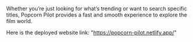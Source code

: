 Whether you’re just looking for what’s trending or want to search specific titles, Popcorn Pilot provides a fast and smooth experience to explore the film world.

Here is the deployed website link: "https://popcorn-pilot.netlify.app/"
